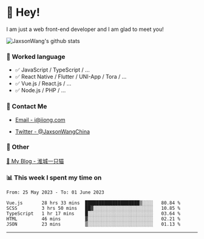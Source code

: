 # 👋 Hey!

I am just a web front-end developer and I am glad to meet you!

![JaxsonWang's github stats](https://github-readme-stats.vercel.app/api?username=JaxsonWang&&show_icons=true&&title_color=1abc9c&&icon_color=1abc9c)


### 📝 Worked language

- ✅ JavaScript / TypeScript / ...
- ✅ React Native / Flutter / UNI-App / Tora / ...
- ✅ Vue.js / React.js / ...
- ✅ Node.js / PHP / ...

### 📮 Contact Me

- [Email - i@iiong.com](mailto:i@iiong.com)

- [Twitter - @JaxsonWangChina](https://twitter.com/JaxsonWangChina)

### 🤪 Other

[📌 My Blog - 淮城一只猫](https://iiong.com)

### 📊 This week I spent my time on

<!--START_SECTION:waka-->

```text
From: 25 May 2023 - To: 01 June 2023

Vue.js       28 hrs 33 mins  ████████████████████▒░░░░   80.84 %
SCSS         3 hrs 50 mins   ██▓░░░░░░░░░░░░░░░░░░░░░░   10.85 %
TypeScript   1 hr 17 mins    █░░░░░░░░░░░░░░░░░░░░░░░░   03.64 %
HTML         46 mins         ▓░░░░░░░░░░░░░░░░░░░░░░░░   02.21 %
JSON         23 mins         ▒░░░░░░░░░░░░░░░░░░░░░░░░   01.13 %
```

<!--END_SECTION:waka-->

---
